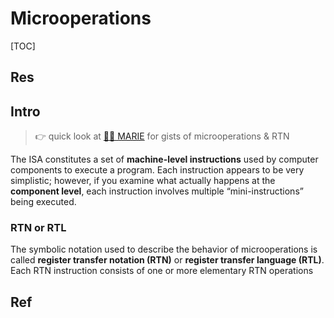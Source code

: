 # Microoperations

[TOC]



## Res


## Intro
> 👉 quick look at [👧🏽 MARIE](../../../../Computer%20Microarchitectures%20(Computer%20Organization)%20&%20von%20Neumann%20Model/👧🏽%20MARIE.md) for gists of microoperations & RTN

The ISA constitutes a set of **machine-level instructions** used by computer components to execute a program. Each instruction appears to be very simplistic; however, if you examine what actually happens at the **component level**, each instruction involves multiple “mini-instructions” being executed.


### RTN or RTL
The symbolic notation used to describe the behavior of microoperations is called **register transfer notation (RTN)** or **register transfer language (RTL)**. Each RTN instruction consists of one or more elementary RTN operations



## Ref
[Micro Instruction Sequencing]: https://www.geeksforgeeks.org/micro-instruction-sequencing/

